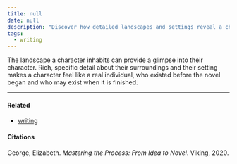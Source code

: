 ```yaml
---
title: null
date: null
description: "Discover how detailed landscapes and settings reveal a character's personality and make them feel real before, during, and after the story."
tags:
  - writing
---
```


The landscape a character inhabits can provide a glimpse into their character. Rich, specific detail about their surroundings and their setting makes a character feel like a real individual, who existed before the novel began and who may exist when it is finished.

---

#### Related

- [writing]()

#### Citations

George, Elizabeth. _Mastering the Process: From Idea to Novel_. Viking, 2020.

